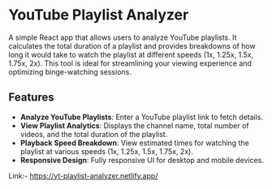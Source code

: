 # **YouTube Playlist Analyzer**

A simple React app that allows users to analyze YouTube playlists. It calculates the total duration of a playlist and provides breakdowns of how long it would take to watch the playlist at different speeds (1x, 1.25x, 1.5x, 1.75x, 2x). This tool is ideal for streamlining your viewing experience and optimizing binge-watching sessions.

## **Features**

- **Analyze YouTube Playlists**: Enter a YouTube playlist link to fetch details.
- **View Playlist Analytics**: Displays the channel name, total number of videos, and the total duration of the playlist.
- **Playback Speed Breakdown**: View estimated times for watching the playlist at various speeds (1x, 1.25x, 1.5x, 1.75x, 2x).
- **Responsive Design**: Fully responsive UI for desktop and mobile devices.


Link:- https://yt-playlist-analyzer.netlify.app/
